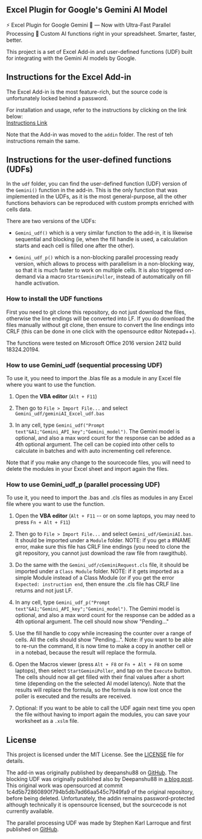 ## Excel Plugin for Google's Gemini AI Model

⚡ Excel Plugin for Google Gemini 🤖 — Now with Ultra-Fast Parallel Processing 🚀 Custom AI functions right in your spreadsheet. Smarter, faster, better.

This project is a set of Excel Add-in and user-defined functions (UDF) built for integrating with the Gemini AI models by Google.

## Instructions for the Excel Add-in

The Excel Add-in is the most feature-rich, but the source code is unfortunately locked behind a password.

For installation and usage, refer to the instructions by clicking on the link below:  
[Instructions Link](https://www.listendata.com/2023/12/integrate-gemini-into-excel.html)

Note that the Add-in was moved to the `addin` folder. The rest of teh instructions remain the same.

## Instructions for the user-defined functions (UDFs)

In the `udf` folder, you can find the user-defined function (UDF) version of the `Gemini()` function in the add-in. This is the only function that was implemented in the UDFs, as it is the most general-purpose, all the other functions behaviors can be reproduced with custom prompts enriched with cells data.

There are two versions of the UDFs:

* `Gemini_udf()` which is a very similar function to the add-in, it is likewise sequential and blocking (ie, when the fill handle is used, a calculation starts and each cell is filled one after the other).

* `Gemini_udf_p()` which is a non-blocking parallel processing ready version, which allows to process with parallelism in a non-blocking way, so that it is much faster to work on multiple cells. It is also triggered on-demand via a macro `StartGeminiPoller`, instead of automatically on fill handle activation.

### How to install the UDF functions

First you need to git clone this repository, do not just download the files, otherwise the line endings will be converted into LF. If you do download the files manually without git clone, then ensure to convert the line endings into CRLF (this can be done in one click with the opensource editor Notepad++).

The functions were tested on Microsoft Office 2016 version 2412 build 18324.20194.

### How to use Gemini_udf (sequential processing UDF)

To use it, you need to import the .blas file as a module in any Excel file where you want to use the function.

1.  Open the **VBA editor** (`Alt + F11`)

2.  Then go to `File > Import File...` and select `Gemini_udf/geminiAI_Excel_udf.bas`

3. In any cell, type `Gemini_udf("Prompt text"&A1;"Gemini_API_key";"Gemini_model")`. The Gemini model is optional, and also a max word count for the response can be added as a 4th optional argument. The cell can be copied into other cells to calculate in batches and with auto incrementing cell reference.

Note that if you make any change to the sourcecode files, you will need to delete the modules in your Excel sheet and import again the files.

### How to use Gemini_udf_p (parallel processing UDF)

To use it, you need to import the .bas and .cls files as modules in any Excel file where you want to use the function.

1.  Open the **VBA editor** (`Alt + F11` -- or on some laptops, you may need to press `Fn + Alt + F11`)
    
2.  Then go to `File > Import File...` and select `Gemini_udf/GeminiAI.bas`. It should be imported under a `Module` folder. NOTE: if you get a #NAME error, make sure this file has CRLF line endings (you need to clone the git repository, you cannot just download the raw file from rawgithub).

3. Do the same with the `Gemini_udf/cGeminiRequest.cls` file, it should be imported under a `Class Module` folder. NOTE: if it gets imported as a simple Module instead of a Class Module (or if you get the error `Expected: instruction end`, then ensure the .cls file has CRLF line returns and not just LF.

4. In any cell, type `Gemini_udf_p("Prompt text"&A1;"Gemini_API_key";"Gemini_model")`. The Gemini model is optional, and also a max word count for the response can be added as a 4th optional argument. The cell should now show "Pending..."

5. Use the fill handle to copy while increasing the counter over a range of cells. All the cells should show "Pending...". Note: if you want to be able to re-run the command, it is now time to make a copy in another cell or in a notebad, because the result will replace the formula.

6. Open the Macros viewer (press `Alt + F8` or `Fn + Alt + F8` on some laptops), then select `StartGeminiPoller`, and tap on the `Execute` button. The cells should now all get filled with their final values after a short time (depending on the the selected AI model latency). Note that the results will replace the formula, so the formula is now lost once the poller is executed and the results are received.

7. Optional: If you want to be able to call the UDF again next time you open the file without having to import again the modules, you can save your worksheet as a `.xslm` file.

## License

This project is licensed under the MIT License. See the [LICENSE](LICENSE) file for details.

The add-in was originally published by deepanshu88 on [GitHub](https://github.com/deepanshu88/geminiAI-Excel/). The blocking UDF was originally published also by Deepanshu88 in [a blog post](https://www.listendata.com/2023/12/integrate-gemini-into-excel.html). This original work was opensourced at commit 1c4d5b72860890f794b5db7ad66aa545c7949fa9 of the original repository, before being deleted. Unfortunately, the addin remains password-protected although technically it is opensource licensed, but the sourcecode is not currently available.

The parallel processing UDF was made by Stephen Karl Larroque and first published on [GitHub](https://github.com/lrq3000/geminiAI-Excel).
